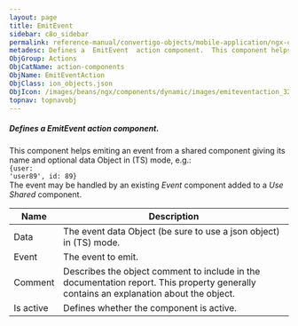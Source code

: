 ```yaml
---
layout: page
title: EmitEvent
sidebar: c8o_sidebar
permalink: reference-manual/convertigo-objects/mobile-application/ngx-components/action-components/emitevent/
metadesc: Defines a  EmitEvent  action component.  This component helps emiting an event from a shared component giving its name and optional data Object in (TS
ObjGroup: Actions
ObjCatName: action-components
ObjName: EmitEventAction
ObjClass: ion_objects.json
ObjIcon: /images/beans/ngx/components/dynamic/images/emiteventaction_32x32.png
topnav: topnavobj
---
```

##### Defines a <i>EmitEvent</i> action component. <br/>

This component helps emiting an event from a shared component giving its name and optional data Object in (TS) mode, e.g.:</br><code>{user: 'user89', id: 89}</code><br/>
The event may be handled by an existing <i>Event</i> component added to a <i>Use Shared</i> component.

Name | Description 
--- | ---
Data | The event data Object (be sure to use a json object) in (TS) mode.
Event | The event to emit.
Comment | Describes the object comment to include in the documentation report.  This property generally contains an explanation about the object. 
Is active | Defines whether the component is active. 

